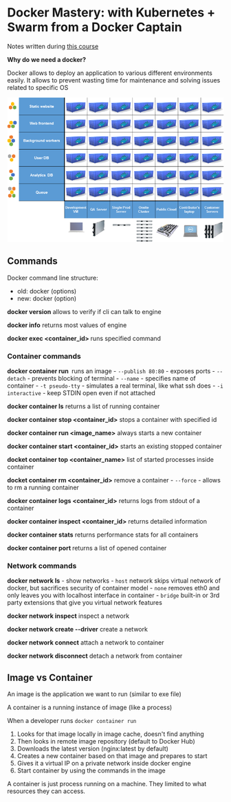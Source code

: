 # Docker Mastery: with Kubernetes + Swarm from a Docker Captain

Notes written during [this course](https://www.udemy.com/course/docker-mastery/)

**Why do we need a docker?**

Docker allows to deploy an application to various different environments easily. It allows to prevent wasting time for maintenance and solving issues related to specific OS

![The matrix from hell](./images/the-matrix-from-hell.png)

## Commands

Docker command line structure:
- old: docker <command> (options)
- new: docker <command> <sub-command> (option)

**docker version** allows to verify if cli can talk to engine

**docker info** returns most values of engine

**docker exec <container_id> <command>** runs specified command

### Container commands

**docker container run <image>** runs an image
    - `--publish 80:80` - exposes ports
    - `--detach` - prevents blocking of terminal
    - `--name` - specifies name of container
    - `-t pseudo-tty` - simulates a real terminal, like what ssh does
    - `-i interactive` - keep STDIN open even if not attached

**docker container ls** returns a list of running container

**docker container stop <container_id>** stops a container with specified id

**docker container run <image_name>** always starts a new container

**docker container start <container_id>** starts an existing stopped container

**docket container top <container_name>** list of started processes inside container

**docket container rm <container_id>** remove a container
    - `--force` - allows to rm a running container

**docker container logs <container_id>** returns logs from stdout of a container

**docker container inspect <container_id>** returns detailed information 

**docker container stats** returns performance stats for all containers

**docker container port <container>** returns a list of opened container 

### Network commands

**docker network ls** - show networks
    - `host` network skips virtual network of docker, but sacrifices security of container model
    - `none` removes eth0 and only leaves you with localhost interface in container
    - `bridge` built-in or 3rd party extensions that give you virtual network features

**docker network inspect** inspect a network

**docker network create --driver** create a network

**docker network connect** attach a network to container

**docker network disconnect** detach a network from container

## Image vs Container

An image is the application we want to run (similar to exe file)

A container is a running instance of image (like a process)

When a developer runs `docker container run`

1. Looks for that image locally in image cache, doesn't find anything
1. Then looks in remote image repository (default to Docker Hub)
1. Downloads the latest version (nginx:latest by default)
1. Creates a new container based on that image and prepares to start
1. Gives it a virtual IP on a private network inside docker engine
1. Start container by using the commands in the image

A container is just process running on a machine. They limited to what resources they can access.
